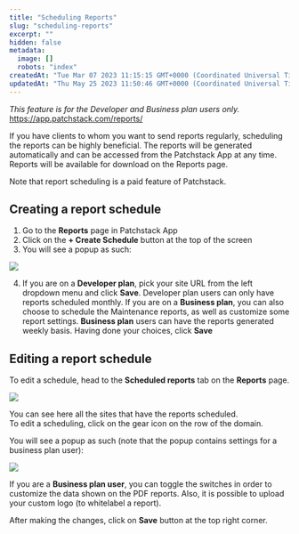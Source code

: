 ```yaml
---
title: "Scheduling Reports"
slug: "scheduling-reports"
excerpt: ""
hidden: false
metadata: 
  image: []
  robots: "index"
createdAt: "Tue Mar 07 2023 11:15:15 GMT+0000 (Coordinated Universal Time)"
updatedAt: "Thu May 25 2023 11:50:46 GMT+0000 (Coordinated Universal Time)"
---
```

_This feature is for the Developer and Business plan users only._  
<https://app.patchstack.com/reports/>

If you have clients to whom you want to send reports regularly, scheduling the reports can be highly beneficial. The reports will be generated automatically and can be accessed from the Patchstack App at any time.  
Reports will be available for download on the Reports page.

Note that report scheduling is a paid feature of Patchstack.

## Creating a report schedule

1. Go to the **Reports** page in Patchstack App
2. Click on the **+ Create Schedule** button at the top of the screen
3. You will see a popup as such:

![](https://files.readme.io/7dff23b-patchstack_schedule_report.png)

<ol start="4"><li>If you are on a <b>Developer plan</b>, pick your site URL from the left dropdown menu and click <b>Save</b>. Developer plan users can only have reports scheduled monthly.
If you are on a <b>Business plan</b>, you can also choose to schedule the Maintenance reports, as well as customize some report settings. <b>Business plan</b> users can have the reports generated weekly basis. Having done your choices, click <b>Save</b></li></ol>

## Editing a report schedule

To edit a schedule, head to the **Scheduled reports** tab on the **Reports** page.

![](https://files.readme.io/837301e-patchstack_reports_business_plan_scheduled.png)

You can see here all the sites that have the reports scheduled.  
To edit a scheduling, click on the gear icon on the row of the domain. 

You will see a popup as such (note that the popup contains settings for a business plan user):

![](https://files.readme.io/c2d6a14-patchstack_edit_scheduled_reports.png)

If you are a **Business plan user**, you can toggle the switches in order to customize the data shown on the PDF reports. Also, it is possible to upload your custom logo (to whitelabel a report).

After making the changes, click on **Save** button at the top right corner.
